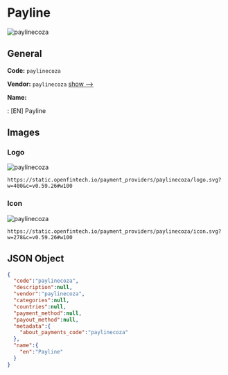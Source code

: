 
# Payline 
![paylinecoza](https://static.openfintech.io/payment_providers/paylinecoza/logo.svg?w=400&c=v0.59.26#w100)  

## General 
 
**Code:** `paylinecoza` 
 
**Vendor:** `paylinecoza` [show -->](/vendors/paylinecoza/) 
 
**Name:** 
 
:	[EN] Payline 
 

## Images 

### Logo 
 
![paylinecoza](https://static.openfintech.io/payment_providers/paylinecoza/logo.svg?w=400&c=v0.59.26#w100)  

```
https://static.openfintech.io/payment_providers/paylinecoza/logo.svg?w=400&c=v0.59.26#w100
```  

### Icon 
 
![paylinecoza](https://static.openfintech.io/payment_providers/paylinecoza/icon.svg?w=278&c=v0.59.26#w100)  

```
https://static.openfintech.io/payment_providers/paylinecoza/icon.svg?w=278&c=v0.59.26#w100
```  

## JSON Object 

```json
{
  "code":"paylinecoza",
  "description":null,
  "vendor":"paylinecoza",
  "categories":null,
  "countries":null,
  "payment_method":null,
  "payout_method":null,
  "metadata":{
    "about_payments_code":"paylinecoza"
  },
  "name":{
    "en":"Payline"
  }
}
```  
